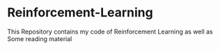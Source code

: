 # Reinforcement-Learning
This Repository contains my code of Reinforcement Learning as well as Some reading material
